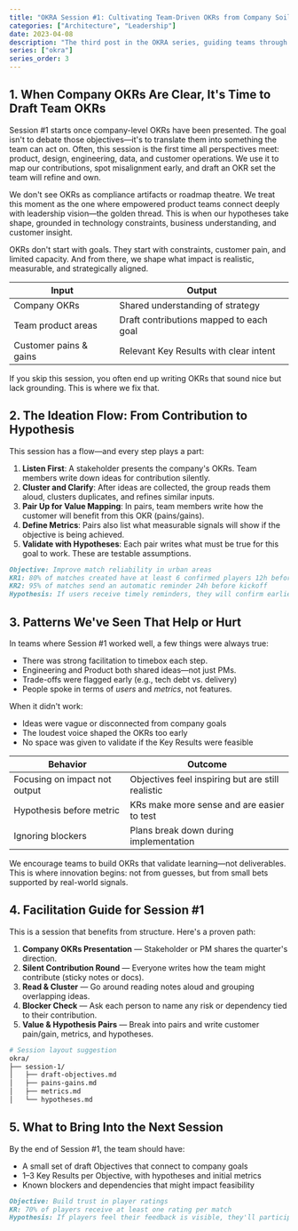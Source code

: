 ```yaml
---
title: "OKRA Session #1: Cultivating Team-Driven OKRs from Company Soil"
categories: ["Architecture", "Leadership"]
date: 2023-04-08
description: "The third post in the OKRA series, guiding teams through the process of drafting team OKRs from company strategy, with practical facilitation tips and real-world patterns."
series: ["okra"]
series_order: 3
---
```


## 1. When Company OKRs Are Clear, It's Time to Draft Team OKRs

Session #1 starts once company-level OKRs have been presented. The goal isn't to debate those objectives—it's to translate them into something the team can act on. Often, this session is the first time all perspectives meet: product, design, engineering, data, and customer operations. We use it to map our contributions, spot misalignment early, and draft an OKR set the team will refine and own.

We don't see OKRs as compliance artifacts or roadmap theatre. We treat this moment as the one where empowered product teams connect deeply with leadership vision—the golden thread. This is when our hypotheses take shape, grounded in technology constraints, business understanding, and customer insight.

OKRs don't start with goals. They start with constraints, customer pain, and limited capacity. And from there, we shape what impact is realistic, measurable, and strategically aligned.

| Input                  | Output                                  |
| ---------------------- | --------------------------------------- |
| Company OKRs           | Shared understanding of strategy        |
| Team product areas     | Draft contributions mapped to each goal |
| Customer pains & gains | Relevant Key Results with clear intent  |

If you skip this session, you often end up writing OKRs that sound nice but lack grounding. This is where we fix that.

## 2. The Ideation Flow: From Contribution to Hypothesis

This session has a flow—and every step plays a part:

1. **Listen First**: A stakeholder presents the company's OKRs. Team members write down ideas for contribution silently.
2. **Cluster and Clarify**: After ideas are collected, the group reads them aloud, clusters duplicates, and refines similar inputs.
3. **Pair Up for Value Mapping**: In pairs, team members write how the customer will benefit from this OKR (pains/gains).
4. **Define Metrics**: Pairs also list what measurable signals will show if the objective is being achieved.
5. **Validate with Hypotheses**: Each pair writes what must be true for this goal to work. These are testable assumptions.

```markdown
Objective: Improve match reliability in urban areas
KR1: 80% of matches created have at least 6 confirmed players 12h before start
KR2: 95% of matches send an automatic reminder 24h before kickoff
Hypothesis: If users receive timely reminders, they will confirm earlier and attend more reliably.
```

## 3. Patterns We've Seen That Help or Hurt

In teams where Session #1 worked well, a few things were always true:

- There was strong facilitation to timebox each step.
- Engineering and Product both shared ideas—not just PMs.
- Trade-offs were flagged early (e.g., tech debt vs. delivery)
- People spoke in terms of _users_ and _metrics_, not features.

When it didn't work:

- Ideas were vague or disconnected from company goals
- The loudest voice shaped the OKRs too early
- No space was given to validate if the Key Results were feasible

| Behavior                      | Outcome                                           |
| ----------------------------- | ------------------------------------------------- |
| Focusing on impact not output | Objectives feel inspiring but are still realistic |
| Hypothesis before metric      | KRs make more sense and are easier to test        |
| Ignoring blockers             | Plans break down during implementation            |

We encourage teams to build OKRs that validate learning—not deliverables. This is where innovation begins: not from guesses, but from small bets supported by real-world signals.

## 4. Facilitation Guide for Session #1

This is a session that benefits from structure. Here's a proven path:

1. **Company OKRs Presentation** — Stakeholder or PM shares the quarter's direction.
2. **Silent Contribution Round** — Everyone writes how the team might contribute (sticky notes or docs).
3. **Read & Cluster** — Go around reading notes aloud and grouping overlapping ideas.
4. **Blocker Check** — Ask each person to name any risk or dependency tied to their contribution.
5. **Value & Hypothesis Pairs** — Break into pairs and write customer pain/gain, metrics, and hypotheses.

```bash
# Session layout suggestion
okra/
├── session-1/
│   ├── draft-objectives.md
│   ├── pains-gains.md
│   ├── metrics.md
│   └── hypotheses.md
```

## 5. What to Bring Into the Next Session

By the end of Session #1, the team should have:

- A small set of draft Objectives that connect to company goals
- 1–3 Key Results per Objective, with hypotheses and initial metrics
- Known blockers and dependencies that might impact feasibility

```markdown
Objective: Build trust in player ratings
KR: 70% of players receive at least one rating per match
Hypothesis: If players feel their feedback is visible, they'll participate more actively in rating others.
```

